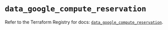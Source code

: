 # `data_google_compute_reservation`

Refer to the Terraform Registry for docs: [`data_google_compute_reservation`](https://registry.terraform.io/providers/hashicorp/google/5.31.1/docs/data-sources/compute_reservation).

